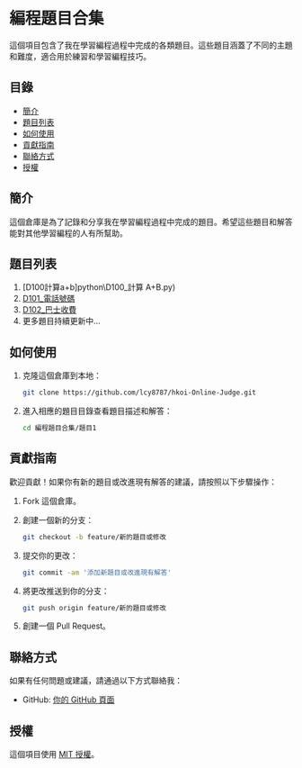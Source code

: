 # 編程題目合集

這個項目包含了我在學習編程過程中完成的各類題目。這些題目涵蓋了不同的主題和難度，適合用於練習和學習編程技巧。

## 目錄

- [簡介](#簡介)
- [題目列表](#題目列表)
- [如何使用](#如何使用)
- [貢獻指南](#貢獻指南)
- [聯絡方式](#聯絡方式)
- [授權](#授權)

## 簡介

這個倉庫是為了記錄和分享我在學習編程過程中完成的題目。希望這些題目和解答能對其他學習編程的人有所幫助。

## 題目列表

1. [D100計算a+b]python\D100_計算 A+B.py)
2. [D101_電話號碼](python\D101_電話號碼.py)
3. [D102_巴士收費](python\D102_巴士收費.py)
4. 更多題目持續更新中...

## 如何使用

1. 克隆這個倉庫到本地：

    ```sh
    git clone https://github.com/lcy8787/hkoi-Online-Judge.git
    ```

2. 進入相應的題目目錄查看題目描述和解答：

    ```sh
    cd 編程題目合集/題目1
    ```


## 貢獻指南

歡迎貢獻！如果你有新的題目或改進現有解答的建議，請按照以下步驟操作：

1. Fork 這個倉庫。
2. 創建一個新的分支：

    ```sh
    git checkout -b feature/新的題目或修改
    ```

3. 提交你的更改：

    ```sh
    git commit -am '添加新題目或改進現有解答'
    ```

4. 將更改推送到你的分支：

    ```sh
    git push origin feature/新的題目或修改
    ```

5. 創建一個 Pull Request。

## 聯絡方式

如果有任何問題或建議，請通過以下方式聯絡我：

- GitHub: [你的 GitHub 頁面](https://github.com/lcy8787)

## 授權

這個項目使用 [MIT 授權](LICENSE)。